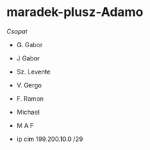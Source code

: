 # maradek-plusz-Adamo

*Csapat*
- G. Gabor
- J Gabor
- Sz. Levente
- V. Gergo
- F. Ramon
- Michael
- M A F

- ip cim 199.200.10.0 /29
